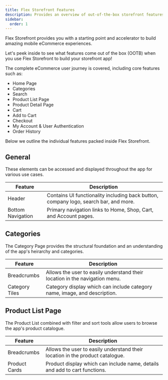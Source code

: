 ```yaml
---
title: Flex Storefront Features
description: Provides an overview of out-of-the-box storefront features.
sidebar:
  order: 1
---
```


Flex Storefront provides you with a starting point and accelerator to build amazing mobile eCommerce experiences.

Let's peek inside to see what features come out of the box (OOTB) when you use Flex Storefront to build your storefront app!

The complete eCommerce user journey is covered, including core features such as:

- Home Page
- Categories
- Search
- Product List Page
- Product Detail Page
- Cart
- Add to Cart
- Checkout
- My Account & User Authentication
- Order History

Below we outline the individual features packed inside Flex Storefront.

## General
These elements can be accessed and displayed throughout the app for various use cases.

| Feature      | Description |
| ------------ | ----------- |
| Header | Contains UI functionality including back button, company logo, search bar, and more. |
| Bottom Navigation | Primary navigation links to Home, Shop, Cart, and Account pages. |

## Categories
The Category Page provides the structural foundation and an understanding of the app's heirarchy and categories.

| Feature      | Description |
| ------------ | ----------- |
| Breadcrumbs | Allows the user to easily understand their location in the navigation menu. |
| Category Tiles | Category display which can include category name, image, and description. |

## Product List Page
The Product List combined with filter and sort tools allow users to browse the app's product catalogue.

| Feature      | Description |
| ------------ | ----------- |
| Breadcrumbs | Allows the user to easily understand their location in the product catalogue. |
| Product Cards | Product display which can include name, details and add to cart functions. |